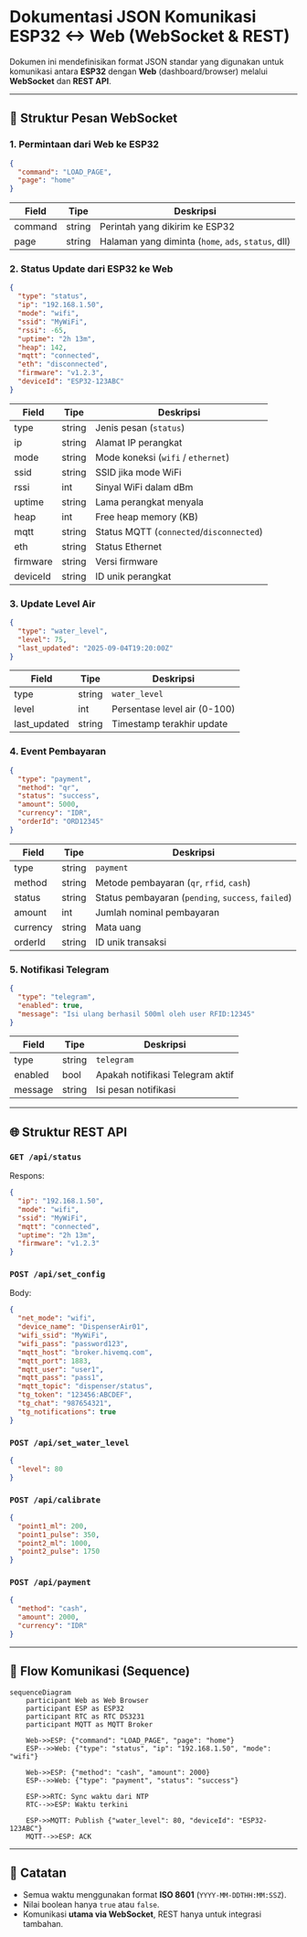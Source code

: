 # Dokumentasi JSON Komunikasi ESP32 <-> Web (WebSocket & REST)

Dokumen ini mendefinisikan format JSON standar yang digunakan untuk komunikasi antara **ESP32** dengan **Web** (dashboard/browser) melalui **WebSocket** dan **REST API**.

---

## 📡 Struktur Pesan WebSocket

### 1. Permintaan dari Web ke ESP32
```json
{
  "command": "LOAD_PAGE",
  "page": "home"
}
```

| Field     | Tipe   | Deskripsi |
|-----------|--------|-----------|
| command   | string | Perintah yang dikirim ke ESP32 |
| page      | string | Halaman yang diminta (`home`, `ads`, `status`, dll) |

### 2. Status Update dari ESP32 ke Web
```json
{
  "type": "status",
  "ip": "192.168.1.50",
  "mode": "wifi",
  "ssid": "MyWiFi",
  "rssi": -65,
  "uptime": "2h 13m",
  "heap": 142,
  "mqtt": "connected",
  "eth": "disconnected",
  "firmware": "v1.2.3",
  "deviceId": "ESP32-123ABC"
}
```

| Field     | Tipe   | Deskripsi |
|-----------|--------|-----------|
| type      | string | Jenis pesan (`status`) |
| ip        | string | Alamat IP perangkat |
| mode      | string | Mode koneksi (`wifi` / `ethernet`) |
| ssid      | string | SSID jika mode WiFi |
| rssi      | int    | Sinyal WiFi dalam dBm |
| uptime    | string | Lama perangkat menyala |
| heap      | int    | Free heap memory (KB) |
| mqtt      | string | Status MQTT (`connected`/`disconnected`) |
| eth       | string | Status Ethernet |
| firmware  | string | Versi firmware |
| deviceId  | string | ID unik perangkat |

### 3. Update Level Air
```json
{
  "type": "water_level",
  "level": 75,
  "last_updated": "2025-09-04T19:20:00Z"
}
```

| Field     | Tipe   | Deskripsi |
|-----------|--------|-----------|
| type      | string | `water_level` |
| level     | int    | Persentase level air (0-100) |
| last_updated | string | Timestamp terakhir update |

### 4. Event Pembayaran
```json
{
  "type": "payment",
  "method": "qr",
  "status": "success",
  "amount": 5000,
  "currency": "IDR",
  "orderId": "ORD12345"
}
```

| Field   | Tipe   | Deskripsi |
|---------|--------|-----------|
| type    | string | `payment` |
| method  | string | Metode pembayaran (`qr`, `rfid`, `cash`) |
| status  | string | Status pembayaran (`pending`, `success`, `failed`) |
| amount  | int    | Jumlah nominal pembayaran |
| currency| string | Mata uang |
| orderId | string | ID unik transaksi |

### 5. Notifikasi Telegram
```json
{
  "type": "telegram",
  "enabled": true,
  "message": "Isi ulang berhasil 500ml oleh user RFID:12345"
}
```

| Field    | Tipe   | Deskripsi |
|----------|--------|-----------|
| type     | string | `telegram` |
| enabled  | bool   | Apakah notifikasi Telegram aktif |
| message  | string | Isi pesan notifikasi |

---

## 🌐 Struktur REST API

### `GET /api/status`
Respons:
```json
{
  "ip": "192.168.1.50",
  "mode": "wifi",
  "ssid": "MyWiFi",
  "mqtt": "connected",
  "uptime": "2h 13m",
  "firmware": "v1.2.3"
}
```

### `POST /api/set_config`
Body:
```json
{
  "net_mode": "wifi",
  "device_name": "DispenserAir01",
  "wifi_ssid": "MyWiFi",
  "wifi_pass": "password123",
  "mqtt_host": "broker.hivemq.com",
  "mqtt_port": 1883,
  "mqtt_user": "user1",
  "mqtt_pass": "pass1",
  "mqtt_topic": "dispenser/status",
  "tg_token": "123456:ABCDEF",
  "tg_chat": "987654321",
  "tg_notifications": true
}
```

### `POST /api/set_water_level`
```json
{
  "level": 80
}
```

### `POST /api/calibrate`
```json
{
  "point1_ml": 200,
  "point1_pulse": 350,
  "point2_ml": 1000,
  "point2_pulse": 1750
}
```

### `POST /api/payment`
```json
{
  "method": "cash",
  "amount": 2000,
  "currency": "IDR"
}
```

---

## 🔄 Flow Komunikasi (Sequence)

```mermaid
sequenceDiagram
    participant Web as Web Browser
    participant ESP as ESP32
    participant RTC as RTC DS3231
    participant MQTT as MQTT Broker

    Web->>ESP: {"command": "LOAD_PAGE", "page": "home"}
    ESP-->>Web: {"type": "status", "ip": "192.168.1.50", "mode": "wifi"}

    Web->>ESP: {"method": "cash", "amount": 2000}
    ESP-->>Web: {"type": "payment", "status": "success"}

    ESP->>RTC: Sync waktu dari NTP
    RTC-->>ESP: Waktu terkini

    ESP->>MQTT: Publish {"water_level": 80, "deviceId": "ESP32-123ABC"}
    MQTT-->>ESP: ACK
```

---

## 📖 Catatan
- Semua waktu menggunakan format **ISO 8601** (`YYYY-MM-DDTHH:MM:SSZ`).
- Nilai boolean hanya `true` atau `false`.
- Komunikasi **utama via WebSocket**, REST hanya untuk integrasi tambahan.
